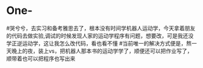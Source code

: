 # One-
#哭兮兮，去实习和备考雅思去了，根本没有时间学机器人运动学，今天拿着朋友的代码去做实验,调试的时候发现人家的运动学程序有问题，想要改，可是我还没学正逆运动学，这让我怎么改代码，看也看不懂
#当前唯一的解决方式便是，熬一天晚上的夜，装上vs，把机器人那本书的运动学学了，顺便还可以把作业写了，顺带着也可以把程序也写出来
